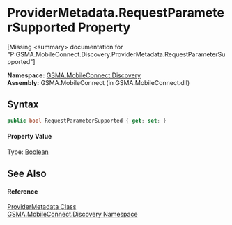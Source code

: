 ProviderMetadata.RequestParameterSupported Property
===================================================

[Missing &lt;summary> documentation for "P:GSMA.MobileConnect.Discovery.ProviderMetadata.RequestParameterSupported"]


**Namespace:** [GSMA.MobileConnect.Discovery][1]  
**Assembly:** GSMA.MobileConnect (in GSMA.MobileConnect.dll)

Syntax
------

```csharp
public bool RequestParameterSupported { get; set; }
```

#### Property Value
Type: [Boolean][2]

See Also
--------

#### Reference
[ProviderMetadata Class][3]  
[GSMA.MobileConnect.Discovery Namespace][1]  

[1]: ../README.md
[2]: http://msdn.microsoft.com/en-us/library/a28wyd50
[3]: README.md
[4]: ../../_icons/Help.png